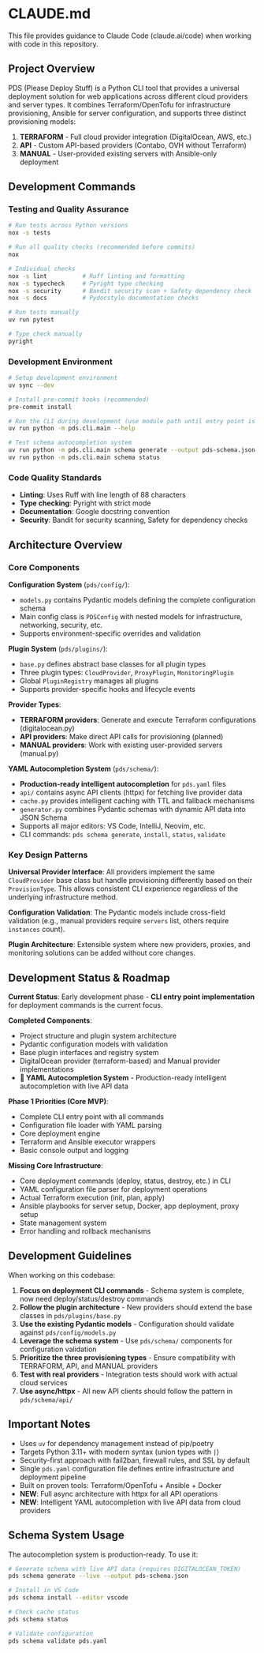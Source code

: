 # CLAUDE.md

This file provides guidance to Claude Code (claude.ai/code) when working with code in this repository.

## Project Overview

PDS (Please Deploy Stuff) is a Python CLI tool that provides a universal deployment solution for web applications across different cloud providers and server types. It combines Terraform/OpenTofu for infrastructure provisioning, Ansible for server configuration, and supports three distinct provisioning models:

1. **TERRAFORM** - Full cloud provider integration (DigitalOcean, AWS, etc.)
2. **API** - Custom API-based providers (Contabo, OVH without Terraform)  
3. **MANUAL** - User-provided existing servers with Ansible-only deployment

## Development Commands

### Testing and Quality Assurance
```bash
# Run tests across Python versions
nox -s tests

# Run all quality checks (recommended before commits)
nox

# Individual checks
nox -s lint          # Ruff linting and formatting
nox -s typecheck     # Pyright type checking
nox -s security      # Bandit security scan + Safety dependency check
nox -s docs          # Pydocstyle documentation checks

# Run tests manually  
uv run pytest

# Type check manually
pyright
```

### Development Environment
```bash
# Setup development environment
uv sync --dev

# Install pre-commit hooks (recommended)
pre-commit install

# Run the CLI during development (use module path until entry point is fixed)
uv run python -m pds.cli.main --help

# Test schema autocompletion system
uv run python -m pds.cli.main schema generate --output pds-schema.json
uv run python -m pds.cli.main schema status
```

### Code Quality Standards
- **Linting**: Uses Ruff with line length of 88 characters
- **Type checking**: Pyright with strict mode
- **Documentation**: Google docstring convention
- **Security**: Bandit for security scanning, Safety for dependency checks

## Architecture Overview

### Core Components

**Configuration System** (`pds/config/`):
- `models.py` contains Pydantic models defining the complete configuration schema
- Main config class is `PDSConfig` with nested models for infrastructure, networking, security, etc.
- Supports environment-specific overrides and validation

**Plugin System** (`pds/plugins/`):
- `base.py` defines abstract base classes for all plugin types
- Three plugin types: `CloudProvider`, `ProxyPlugin`, `MonitoringPlugin`
- Global `PluginRegistry` manages all plugins
- Supports provider-specific hooks and lifecycle events

**Provider Types**:
- **TERRAFORM providers**: Generate and execute Terraform configurations (digitalocean.py)
- **API providers**: Make direct API calls for provisioning (planned)
- **MANUAL providers**: Work with existing user-provided servers (manual.py)

**YAML Autocompletion System** (`pds/schema/`):
- **Production-ready intelligent autocompletion** for `pds.yaml` files
- `api/` contains async API clients (httpx) for fetching live provider data
- `cache.py` provides intelligent caching with TTL and fallback mechanisms
- `generator.py` combines Pydantic schemas with dynamic API data into JSON Schema
- Supports all major editors: VS Code, IntelliJ, Neovim, etc.
- CLI commands: `pds schema generate`, `install`, `status`, `validate`

### Key Design Patterns

**Universal Provider Interface**: All providers implement the same `CloudProvider` base class but handle provisioning differently based on their `ProvisionType`. This allows consistent CLI experience regardless of the underlying infrastructure method.

**Configuration Validation**: The Pydantic models include cross-field validation (e.g., manual providers require `servers` list, others require `instances` count).

**Plugin Architecture**: Extensible system where new providers, proxies, and monitoring solutions can be added without core changes.

## Development Status & Roadmap

**Current Status**: Early development phase - **CLI entry point implementation** for deployment commands is the current focus.

**Completed Components**:
- Project structure and plugin system architecture
- Pydantic configuration models with validation  
- Base plugin interfaces and registry system
- DigitalOcean provider (terraform-based) and Manual provider implementations
- **🎉 YAML Autocompletion System** - Production-ready intelligent autocompletion with live API data

**Phase 1 Priorities (Core MVP)**:
- Complete CLI entry point with all commands
- Configuration file loader with YAML parsing
- Core deployment engine
- Terraform and Ansible executor wrappers
- Basic console output and logging

**Missing Core Infrastructure**:
- Core deployment commands (deploy, status, destroy, etc.) in CLI
- YAML configuration file parser for deployment operations
- Actual Terraform execution (init, plan, apply)
- Ansible playbooks for server setup, Docker, app deployment, proxy setup
- State management system
- Error handling and rollback mechanisms

## Development Guidelines

When working on this codebase:

1. **Focus on deployment CLI commands** - Schema system is complete, now need deploy/status/destroy commands
2. **Follow the plugin architecture** - New providers should extend the base classes in `pds/plugins/base.py`
3. **Use the existing Pydantic models** - Configuration should validate against `pds/config/models.py`
4. **Leverage the schema system** - Use `pds/schema/` components for configuration validation
5. **Prioritize the three provisioning types** - Ensure compatibility with TERRAFORM, API, and MANUAL providers
6. **Test with real providers** - Integration tests should work with actual cloud services
7. **Use async/httpx** - All new API clients should follow the pattern in `pds/schema/api/`

## Important Notes

- Uses `uv` for dependency management instead of pip/poetry
- Targets Python 3.11+ with modern syntax (union types with `|`)
- Security-first approach with fail2ban, firewall rules, and SSL by default
- Single `pds.yaml` configuration file defines entire infrastructure and deployment pipeline
- Built on proven tools: Terraform/OpenTofu + Ansible + Docker
- **NEW**: Full async architecture with httpx for all API operations
- **NEW**: Intelligent YAML autocompletion with live API data from cloud providers

## Schema System Usage

The autocompletion system is production-ready. To use it:

```bash
# Generate schema with live API data (requires DIGITALOCEAN_TOKEN)
pds schema generate --live --output pds-schema.json

# Install in VS Code
pds schema install --editor vscode

# Check cache status
pds schema status

# Validate configuration
pds schema validate pds.yaml
```